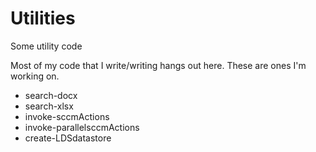 # Utilities

Some utility code

Most of my code that I write/writing hangs out here.  These are ones I'm working on.

* search-docx
* search-xlsx
* invoke-sccmActions
* invoke-parallelsccmActions
* create-LDSdatastore

